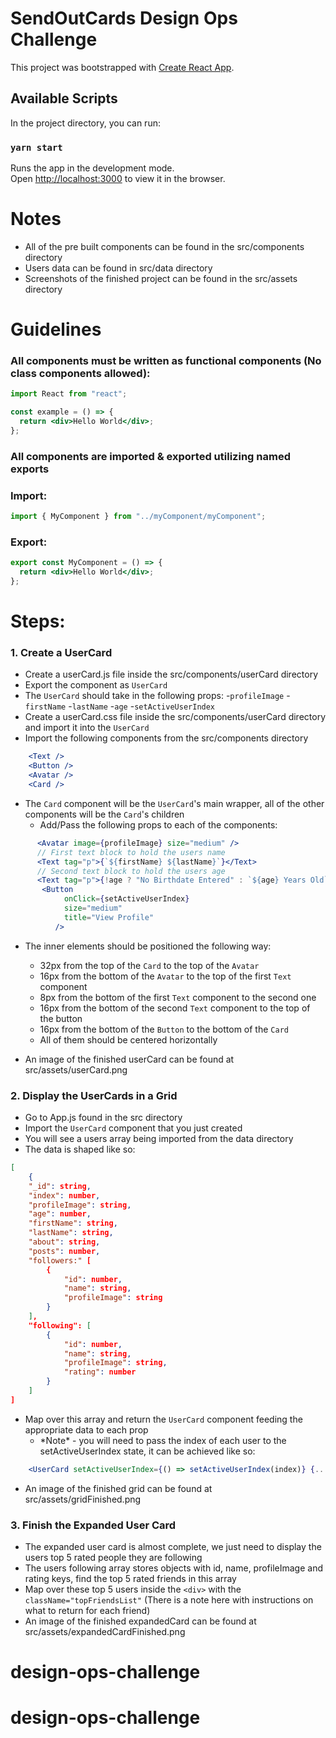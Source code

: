 # SendOutCards Design Ops Challenge

This project was bootstrapped with [Create React App](https://github.com/facebook/create-react-app).

## Available Scripts

In the project directory, you can run:

### `yarn start`

Runs the app in the development mode.<br />
Open [http://localhost:3000](http://localhost:3000) to view it in the browser.

# Notes

- All of the pre built components can be found in the src/components directory
- Users data can be found in src/data directory
- Screenshots of the finished project can be found in the src/assets directory

# Guidelines

### All components must be written as functional components (No class components allowed):

```jsx
import React from "react";

const example = () => {
  return <div>Hello World</div>;
};
```

### All components are imported & exported utilizing named exports

### Import:

```jsx
import { MyComponent } from "../myComponent/myComponent";
```

### Export:

```jsx
export const MyComponent = () => {
  return <div>Hello World</div>;
};
```

# Steps:

### 1. Create a UserCard

- Create a userCard.js file inside the src/components/userCard directory
- Export the component as `UserCard`
- The `UserCard` should take in the following props:
      -`profileImage`
      -`firstName`
      -`lastName`
      -`age`
      -`setActiveUserIndex`
- Create a userCard.css file inside the src/components/userCard directory and import it into the `UserCard`
- Import the following components from the src/components directory

```jsx
    <Text />
    <Button />
    <Avatar />
    <Card />
```

- The `Card` component will be the `UserCard`'s main wrapper, all of the other components will be the `Card`'s children
  - Add/Pass the following props to each of the components:

```jsx
      <Avatar image={profileImage} size="medium" />
      // First text block to hold the users name
      <Text tag="p">{`${firstName} ${lastName}`}</Text>
      // Second text block to hold the users age
      <Text tag="p">{!age ? "No Birthdate Entered" : `${age} Years Old`}</Text>
       <Button
            onClick={setActiveUserIndex}
            size="medium"
            title="View Profile"
          />
```

- The inner elements should be positioned the following way:
    - 32px from the top of the `Card` to the top of the `Avatar`
    - 16px from the bottom of the `Avatar` to the top of the first `Text` component
    - 8px from the bottom of the first `Text` component to the second one
    - 16px from the bottom of the second `Text` component to the top of the button
    - 16px from the bottom of the `Button` to the bottom of the `Card`
    - All of them should be centered horizontally
    
- An image of the finished userCard can be found at src/assets/userCard.png

### 2. Display the UserCards in a Grid

- Go to App.js found in the src directory
- Import the `UserCard` component that you just created
- You will see a users array being imported from the data directory
- The data is shaped like so:

```json
[
    {
    "_id": string,
    "index": number,
    "profileImage": string,
    "age": number,
    "firstName": string,
    "lastName": string,
    "about": string,
    "posts": number,
    "followers:" [
        {
            "id": number,
            "name": string,
            "profileImage": string
        }
    ],
    "following": [
        {
            "id": number,
            "name": string,
            "profileImage": string,
            "rating": number
        }
    ]
]
```

- Map over this array and return the `UserCard` component feeding the appropriate data to each prop
  - \*Note\* - you will need to pass the index of each user to the setActiveUserIndex state, it can be achieved like so:

```jsx
    <UserCard setActiveUserIndex={() => setActiveUserIndex(index)} {...feed the rest of your props the users data} />
```

- An image of the finished grid can be found at src/assets/gridFinished.png

### 3. Finish the Expanded User Card

- The expanded user card is almost complete, we just need to display the users top 5 rated people they are following
- The users following array stores objects with id, name, profileImage and rating keys, find the top 5 rated friends in this array
- Map over these top 5 users inside the ```<div>``` with the ```className="topFriendsList"``` (There is a note here with instructions on what to return for each  friend)
- An image of the finished expandedCard can be found at src/assets/expandedCardFinished.png
# design-ops-challenge
# design-ops-challenge
